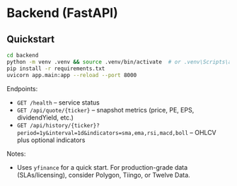 # Backend (FastAPI)

## Quickstart

```bash
cd backend
python -m venv .venv && source .venv/bin/activate  # or .venv\Scripts\activate on Windows
pip install -r requirements.txt
uvicorn app.main:app --reload --port 8000
```

Endpoints:
- `GET /health` – service status
- `GET /api/quote/{ticker}` – snapshot metrics (price, PE, EPS, dividendYield, etc.)
- `GET /api/history/{ticker}?period=1y&interval=1d&indicators=sma,ema,rsi,macd,boll` – OHLCV plus optional indicators

Notes:
- Uses `yfinance` for a quick start. For production-grade data (SLAs/licensing), consider Polygon, Tiingo, or Twelve Data.
